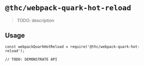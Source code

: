 # `@thc/webpack-quark-hot-reload`

> TODO: description

## Usage

```
const webpackQuarkHotReload = require('@thc/webpack-quark-hot-reload');

// TODO: DEMONSTRATE API
```
